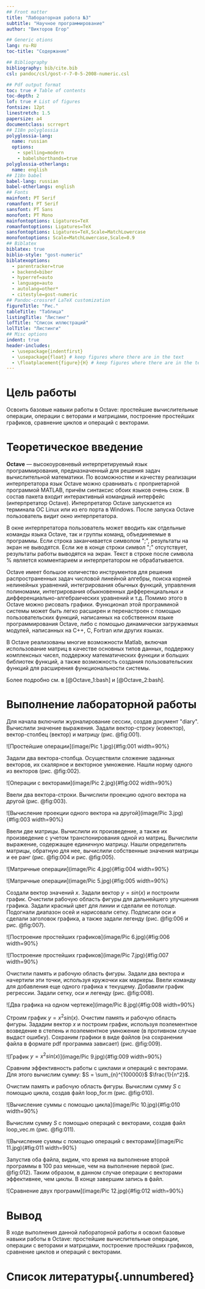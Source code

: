 ```yaml
---
## Front matter
title: "Лабораторная работа №3"
subtitle: "Научное программирование"
author: "Викторов Егор"

## Generic otions
lang: ru-RU
toc-title: "Содержание"

## Bibliography
bibliography: bib/cite.bib
csl: pandoc/csl/gost-r-7-0-5-2008-numeric.csl

## Pdf output format
toc: true # Table of contents
toc-depth: 2
lof: true # List of figures
fontsize: 12pt
linestretch: 1.5
papersize: a4
documentclass: scrreprt
## I18n polyglossia
polyglossia-lang:
  name: russian
  options:
	- spelling=modern
	- babelshorthands=true
polyglossia-otherlangs:
  name: english
## I18n babel
babel-lang: russian
babel-otherlangs: english
## Fonts
mainfont: PT Serif
romanfont: PT Serif
sansfont: PT Sans
monofont: PT Mono
mainfontoptions: Ligatures=TeX
romanfontoptions: Ligatures=TeX
sansfontoptions: Ligatures=TeX,Scale=MatchLowercase
monofontoptions: Scale=MatchLowercase,Scale=0.9
## Biblatex
biblatex: true
biblio-style: "gost-numeric"
biblatexoptions:
  - parentracker=true
  - backend=biber
  - hyperref=auto
  - language=auto
  - autolang=other*
  - citestyle=gost-numeric
## Pandoc-crossref LaTeX customization
figureTitle: "Рис."
tableTitle: "Таблица"
listingTitle: "Листинг"
lofTitle: "Список иллюстраций"
lolTitle: "Листинги"
## Misc options
indent: true
header-includes:
  - \usepackage{indentfirst}
  - \usepackage{float} # keep figures where there are in the text
  - \floatplacement{figure}{H} # keep figures where there are in the text
---
```


# Цель работы

Освоить базовые навыки работы в Octave: простейшие вычислительные операции, операции с веторами и матрицами, построение простейших графиков, сравнение циклов и операций с векторами.

# Теоретическое введение

__Octave__ — высокоуровневый интерпретируемый язык программирования, предназначенный для решения задач вычислительной математики. По возможностям и качеству реализации интерпретатора язык Octave можно сравнивать с проприетарной программой MATLAB, причём синтаксис обоих языков очень схож. В состав пакета входит интерактивный командный интерфейс (интерпретатор Octave). Интерпретатор Octave запускается из терминала ОС Linux или из его порта в Windows. После запуска Octave пользователь видит окно интерпретатора. 

В окне интерпретатора пользователь может вводить как отдельные команды языка Octave, так и группы команд, объединяемые в программы. Если строка заканчивается символом ";", результаты на экран не выводятся. Если же в конце строки символ ";" отсутствует, результаты работы выводятся на экран. Текст в строке после символа \% является комментарием и интерпретатором не обрабатывается.

Octave имеет большое количество инструментов для решения распространенных задач числовой линейной алгебры, поиска корней нелинейных уравнений, интегрирования обычных функций, управления полиномами, интегрирования обыкновенных дифференциальных и дифференциально-алгебраических уравнений и т.д. Помимо этого в Octave можно рисовать графики. Функционал этой программной системы может быть легко расширен и перенастроен с помощью пользовательских функций, написанных на собственном языке программирования Octave, либо с помощью динамически загружаемых модулей, написанных на C++, C, Fortran или других языках.

В Octave реализованы многие возможности Matlab, включая использование матриц в качестве основных типов данных, поддержку комплексных чисел, поддержку математических функции и больших библиотек функций, а также возможность создания пользовательских функций для расширения функциональности системы.

Более подробно см. в [@Octave_1:bash] и [@Octave_2:bash].

# Выполнение лабораторной работы

Для начала включили журналирование сессии, создав документ "diary". Вычислили значение выражения. Задали вектор-строку (ковектор), вектор-столбец (вектор) и матрицу (рис. @fig:001).

![Простейшие операции](image/Pic 1.jpg){#fig:001 width=90%}

Задали два вектора-столбца. Осуществили сложение заданных векторов, их скалярное и векторное умножение. Нашли норму одного из векторов (рис. @fig:002).

![Операции с векторами](image/Pic 2.jpg){#fig:002 width=90%}

Ввели два вектора-строки. Вычислили проекцию одного вектора на другой (рис. @fig:003).

![Вычисление проекции одного вектора на другой](image/Pic 3.jpg){#fig:003 width=90%}

Ввели две матрицы. Вычислили их произведение, а также их произведение с учетом транспонирования одной из матриц. Вычислили выражение, содержащее единичную матрицу. Нашли определитель матрицы, обратную для нее, вычислили собственные значения матрицы и ее ранг (рис. @fig:004 и рис. @fig:005).

![Матричные операции](image/Pic 4.jpg){#fig:004 width=90%}

![Матричные операции](image/Pic 5.jpg){#fig:005 width=90%}

Создали вектор значений $x$. Задали вектор $y = sin(x)$ и построили график. Очистили рабочую область фигуры для дальнейшего улучшения графика. Задали красный цвет для линии и сделали ее потолще. Подогнали диапазон осей и нарисовали сетку. Подписали оси и сделали заголовок графика, а также задали легенду (рис. @fig:006 и рис. @fig:007).

![Построение простейших графиков](image/Pic 6.jpg){#fig:006 width=90%}

![Построение простейших графиков](image/Pic 7.jpg){#fig:007 width=90%}

Очистили память и рабочую область фигуры. Задали два вектора и начертили эти точки, используя кружочки как маркеры. Ввели команду для добавления еще одного графика к текущему. Добавили график регрессии. Задали сетку, оси и легенду (рис. @fig:008).

![Два графика на одном чертеже](image/Pic 8.jpg){#fig:008 width=90%}

Строим график $y = x^2sin(x)$. Очистим память и рабочую область фигуры. Зададим вектор $x$ и построим график, используя поэлементное возведение в степень и поэлементное умножение (в противном случае выдаст ошибку). Сохраним графики в виде файлов (на сохранении файла в формате pdf программа зависает) (рис. @fig:009).

![График $y = x^2sin(x)$](image/Pic 9.jpg){#fig:009 width=90%}

Сравним эффективность работы с циклами и операций с векторами. Для этого вычислим сумму: $S = \sum_{n}^{100000}$ $\frac{1}{n^2}$.

Очистим память и рабочую область фигуры. Вычислим сумму $S$ с помощью цикла, создав файл loop_for.m (рис. @fig:010).

![Вычисление суммы с помощью цикла](image/Pic 10.jpg){#fig:010 width=90%}

Вычислим сумму $S$ с помощью операций с векторами, создав файл loop_vec.m (рис. @fig:011).

![Вычисление суммы с помощью операций с векторами](image/Pic 11.jpg){#fig:011 width=90%}

Запустив оба файла, видим, что время на выполнение второй программы в 100 раз меньше, чем на выполнение первой (рис. @fig:012). Таким образом, в данном случае операции с векторами эффективнее, чем циклы. В конце завершим запись в файл.

![Сравнение двух программ](image/Pic 12.jpg){#fig:012 width=90%}
 

# Вывод 

В ходе выполнения данной лабораторной работы я освоил базовые навыки работы в Octave: простейшие вычислительные операции, операции с веторами и матрицами, построение простейших графиков, сравнение циклов и операций с векторами.

# Список литературы{.unnumbered}


